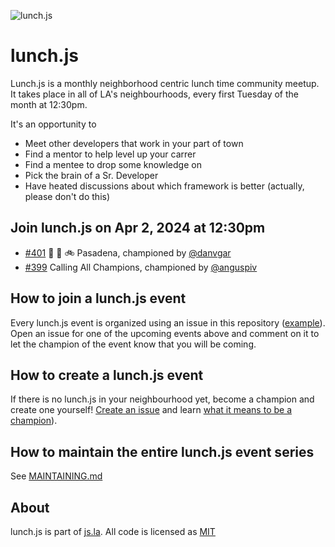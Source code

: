 ![lunch.js](http://i.imgur.com/5kPcPqZ.png)

# lunch.js

Lunch.js is a monthly neighborhood centric lunch time community meetup. It takes place in all of LA's neighbourhoods, every first Tuesday of the month at 12:30pm.

It's an opportunity to

- Meet other developers that work in your part of town
- Find a mentor to help level up your carrer
- Find a mentee to drop some knowledge on
- Pick the brain of a Sr. Developer
- Have heated discussions about which framework is better (actually, please don't do this)

<!--START_SECTION:events-->
## Join lunch.js on Apr 2, 2024 at 12:30pm
  
- [#401](https://github.com/jsla/lunch.js/issues/401) 🌹 🚃 🚲 Pasadena, championed by [@danvgar](https://github.com/danvgar)
- [#399](https://github.com/jsla/lunch.js/issues/399) Calling All Champions, championed by [@anguspiv](https://github.com/anguspiv)
<!--END_SECTION:events-->

## How to join a lunch.js event

Every lunch.js event is organized using an issue in this repository ([example](https://github.com/jsla/lunch.js/issues/258)). Open an issue for one of the upcoming events above and comment on it to let the champion of the event know that you will be coming.

## How to create a lunch.js event

If there is no lunch.js in your neighbourhood yet, become a champion and create one yourself! [Create an issue](https://github.com/jsla/lunch.js/issues/new) and learn [what it means to be a champion](https://github.com/jsla/lunch.js/blob/master/CONTRIBUTING.md#readme)).

## How to maintain the entire lunch.js event series

See [MAINTAINING.md](MAINTAINING.md)

## About

lunch.js is part of [js.la](https://js.la). All code is licensed as [MIT](LICENSE)
